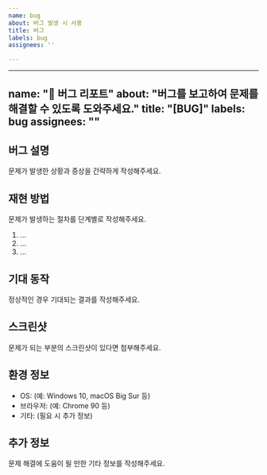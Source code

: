 ```yaml
---
name: bug
about: 버그 발생 시 사용
title: 버그
labels: bug
assignees: ''

---
```


---
name: "🐞 버그 리포트"
about: "버그를 보고하여 문제를 해결할 수 있도록 도와주세요."
title: "[BUG]"
labels: bug
assignees: ""
---

## 버그 설명
문제가 발생한 상황과 증상을 간략하게 작성해주세요.

## 재현 방법
문제가 발생하는 절차를 단계별로 작성해주세요.
1. ...
2. ...
3. ...

## 기대 동작
정상적인 경우 기대되는 결과를 작성해주세요.

## 스크린샷
문제가 되는 부분의 스크린샷이 있다면 첨부해주세요.

## 환경 정보
- OS: (예: Windows 10, macOS Big Sur 등)
- 브라우저: (예: Chrome 90 등)
- 기타: (필요 시 추가 정보)

## 추가 정보
문제 해결에 도움이 될 만한 기타 정보를 작성해주세요.

